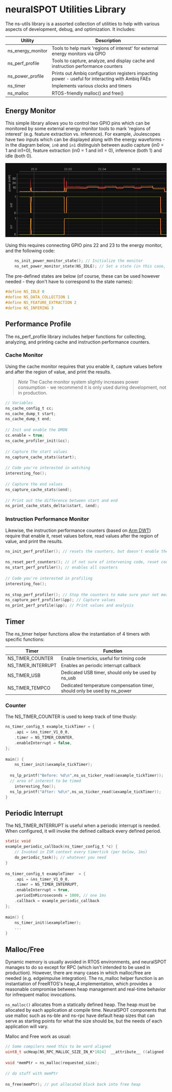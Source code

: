 # neuralSPOT Utilities Library
The ns-utils library is a assorted collection of utilities to help with various aspects of development, debug, and optimization. It includes:

| Utility           | Description                                                  |
| ----------------- | ------------------------------------------------------------ |
| ns_energy_monitor | Tools to help mark 'regions of interest' for external energy monitors via GPIO |
| ns_perf_profile   | Tools to capture, analyze, and display cache and instruction performance counters |
| ns_power_profile  | Prints out Ambiq configuration registers impacting power - useful for interacting with Ambiq FAEs |
| ns_timer          | Implements various clocks and timers                         |
| ns_malloc         | RTOS-friendly malloc() and free()                            |



## Energy Monitor

This simple library allows you to control two GPIO pins which can be monitored by some external energy monitor tools to mark 'regions of interest' (e.g. feature extraction vs. inference). For example, Joulescopes have two inputs which can be displayed along with the energy waveforms - in the diagram below, `in0` and `in1` distinguish between audio capture (in0 = 1 and in1=0), feature extraction (in0 = 1 and in1 = 0), inference (both 1) and idle (both 0).

![image-20221209110633653](../../docs/images/image-20221209110633653.png)

Using this requires connecting GPIO pins 22 and 23 to the energy monitor, and the following code:

```c
    ns_init_power_monitor_state(); // Initialize the monitor
    ns_set_power_monitor_state(NS_IDLE); // Set a state (in this case, idle)
```

The pre-defined states are below (of course, these can be used however needed - they don't have to correspond to the state names):

```c
#define NS_IDLE 0
#define NS_DATA_COLLECTION 1
#define NS_FEATURE_EXTRACTION 2
#define NS_INFERING 3
```

## Performance Profile

The ns_perf_profile library includes helper functions for collecting, analyzing, and printing cache and instruction performance counters.

### Cache Monitor

Using the cache monitor requires that you enable it, capture values before and after the region of value, and print the results.

> *Note* The Cache monitor system slightly increases power consumption - we recommend it is only used during development, not in production.

```c
// Variables
ns_cache_config_t cc;
ns_cache_dump_t start;
ns_cache_dump_t end;

// Init and enable the DMON
cc.enable = true;
ns_cache_profiler_init(&cc);

// Capture the start values
ns_capture_cache_stats(&start);

// Code you're interested in watching
interesting_foo();

// Capture the end values
ns_capture_cache_stats(&end);

// Print out the difference between start and end
ns_print_cache_stats_delta(&start, &end);
```

### Instruction Performance Monitor

Likewise, the instruction performance counters (based on [Arm DWT](https://developer.arm.com/documentation/ddi0439/b/Data-Watchpoint-and-Trace-Unit/DWT-functional-description)) require that enable it, reset values before, read values after the region of value, and print the results.

```c
ns_init_perf_profiler(); // resets the counters, but doesn't enable them

ns_reset_perf_counters(); // if not sure of intervening code, reset counters again
ns_start_perf_profiler(); // enables all counters

// Code you're interested in profiling
interesting_foo();

ns_stop_perf_profiler(); // Stop the counters to make sure your not measuring yourself
ns_capture_perf_profiler(&pp); // Capture values
ns_print_perf_profile(&pp); // Print values and analysis
```

## Timer

The ns_timer helper functions allow the instantiation of 4 timers with specific functions:

| Timer              | Function                                                     |
| ------------------ | ------------------------------------------------------------ |
| NS_TIMER_COUNTER   | Enable timerticks, useful for timing code                    |
| NS_TIMER_INTERRUPT | Enables an periodic interrupt callback                       |
| NS_TIMER_USB       | Dedicated USB timer, should only be used by ns_usb           |
| NS_TIMER_TEMPCO    | Dedicated temperature compensation timer, should only be used by ns_power |

### Counter

The NS_TIMER_COUNTER is used to keep track of time thusly:

```c
ns_timer_config_t example_tickTimer = {
    .api = &ns_timer_V1_0_0,
    .timer = NS_TIMER_COUNTER,
    .enableInterrupt = false,
};

main() {
	ns_timer_init(&example_tickTimer);

  ns_lp_printf("Before: %d\n",ns_us_ticker_read(&example_tickTimer));
  // area of interest to be timed
	interesting_foo();
  ns_lp_printf("After: %d\n",ns_us_ticker_read(&example_tickTimer));
}
```

## Periodic Interrupt

The NS_TIMER_INTERRUPT is useful when a periodic interrupt is needed. When configured, it will invoke the defined callback every defined period.

```c
static void
example_periodic_callback(ns_timer_config_t *c) {
    // Invoked in ISR context every timertick (per below, 1ms)
    do_periodic_task(); // whatever you need
}

ns_timer_config_t exampleTimer  = {
    .api = &ns_timer_V1_0_0,
    .timer = NS_TIMER_INTERRUPT,
    .enableInterrupt = true,
    .periodInMicroseconds = 1000, // one 1ms
    .callback = example_periodic_callback
};

main() {
	ns_timer_init(&exampleTimer);
	...
}
```

## Malloc/Free

Dynamic memory is usually avoided in RTOS environments, and neuralSPOT manages to do so except for RPC (which isn't intended to be used in production). However, there are many cases in which malloc/free are needed (e.g. edgeimpulse integration). The ns_malloc helper function is an instantiation of FreeRTOS's heap_4 implementation, which provides a reasonable compromise between heap management and real-time behavior for infrequent malloc invocations.

`ns_malloc()` allocates from a statically defined heap. The heap must be allocated by each application at compile time. NeuralSPOT components that use malloc such as ns-ble and ns-rpc have default heap sizes that can serve as starting points for what the size should be, but the needs of each application will vary.

Malloc and Free work as usual:

```c
// Some compilers need this to be word aligned
uint8_t ucHeap[NS_RPC_MALLOC_SIZE_IN_K*1024]  __attribute__ ((aligned (4)));

void *memPtr = ns_malloc(requested_size);

// do stuff with memPtr

ns_free(memPtr); // put allocated block back into free heap
```
